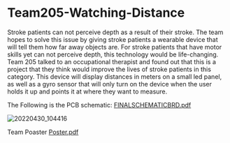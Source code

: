 # Team205-Watching-Distance
Stroke patients can not perceive depth as a result of their stroke. The team hopes to solve this issue by giving stroke patients a wearable device that will tell them how far away objects are.
For stroke patients that have motor skills yet can not perceive depth, this technology would be life-changing. Team 205 talked to an occupational therapist and found out that this is a project that they think would improve the lives of stroke patients in this category.
This device will display distances in meters on a small led panel, as well as a gyro sensor that will only turn on the device when the user holds it up and points it at where they want to measure.

The Following is the PCB schematic:
[FINALSCHEMATICBRD.pdf](https://github.com/Tatwik19/Team205-Watching-Distance/files/8578224/FINALSCHEMATICBRD.pdf)

![20220430_104416](https://user-images.githubusercontent.com/96451759/166118037-aef595fe-bed9-4bc8-a2e5-96a3eada7e6c.jpg)

Team Poaster  [Poster.pdf](https://github.com/Tatwik19/Team205-Watching-Distance/files/8597608/Poster.pdf)
